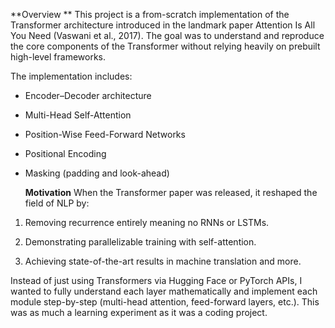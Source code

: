 **Overview **
This project is a from-scratch implementation of the Transformer architecture introduced in the landmark paper Attention Is All You Need (Vaswani et al., 2017).
The goal was to understand and reproduce the core components of the Transformer without relying heavily on prebuilt high-level frameworks.

The implementation includes:
- Encoder–Decoder architecture
- Multi-Head Self-Attention
- Position-Wise Feed-Forward Networks
- Positional Encoding
- Masking (padding and look-ahead)

  **Motivation**
When the Transformer paper was released, it reshaped the field of NLP by:

1. Removing recurrence entirely meaning no RNNs or LSTMs.
   
2. Demonstrating parallelizable training with self-attention.
   
3. Achieving state-of-the-art results in machine translation and more.

Instead of just using Transformers via Hugging Face or PyTorch APIs, I wanted to fully understand each layer mathematically and implement each module step-by-step (multi-head attention, feed-forward layers, etc.).
This was as much a learning experiment as it was a coding project. 
